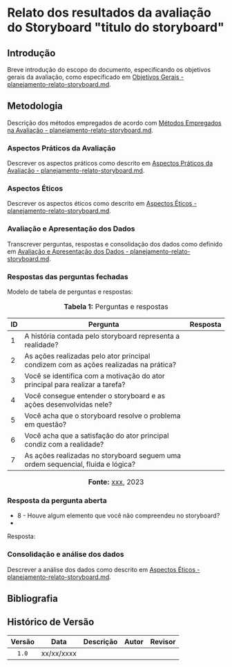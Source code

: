 # Relato dos resultados da avaliação do Storyboard "titulo do storyboard"

## Introdução

Breve introdução do escopo do documento, especificando os objetivos gerais da avaliação, como especificado em [Objetivos Gerais - planejamento-relato-storyboard.md](https://github.com/Interacao-Humano-Computador/2023.2-NotaLegal/blob/main/docs/design-avaliacao-desenvolvimento/planejamento-relato_storyboard.md#objetivos-gerais).

## Metodologia

Descrição dos métodos empregados de acordo com [Métodos Empregados na Avaliação - planejamento-relato-storyboard.md](https://github.com/Interacao-Humano-Computador/2023.2-NotaLegal/blob/main/docs/design-avaliacao-desenvolvimento/planejamento-relato_storyboard.md#m%C3%A9todos-empregados-na-avalia%C3%A7%C3%A3o).

### Aspectos Práticos da Avaliação

Descrever os aspectos práticos como descrito em [Aspectos Práticos da Avaliação - planejamento-relato-storyboard.md](https://github.com/Interacao-Humano-Computador/2023.2-NotaLegal/blob/main/docs/design-avaliacao-desenvolvimento/planejamento-relato_storyboard.md#aspectos-pr%C3%A1ticos-da-avalia%C3%A7%C3%A3o).

### Aspectos Éticos

Descrever os aspectos éticos como descrito em [Aspectos Éticos - planejamento-relato-storyboard.md](https://github.com/Interacao-Humano-Computador/2023.2-NotaLegal/blob/main/docs/design-avaliacao-desenvolvimento/planejamento-relato_storyboard.md#aspectos-%C3%A9ticos).

### Avaliação e Apresentação dos Dados

Transcrever perguntas, respostas e consolidação dos dados como definido em [Avaliação e Apresentação dos Dados - planejamento-relato-storyboard.md](https://github.com/Interacao-Humano-Computador/2023.2-NotaLegal/blob/main/docs/design-avaliacao-desenvolvimento/planejamento-relato_storyboard.md#avalia%C3%A7%C3%A3o-e-apresenta%C3%A7%C3%A3o-dos-dados).

### Respostas das perguntas fechadas

Modelo de tabela de perguntas e respostas:

<div align="center">
<font size="3"><p style="text-align: center"><b>Tabela 1:</b> Perguntas e respostas</p></font>

<table>
    <thead>
        <tr>
            <th>ID</th>
            <th>Pergunta</th>
            <th>Resposta</th>
        </tr>
    </thead>
    <tbody>
        <tr>
            <td>1</td>
            <td>A história contada pelo storyboard representa a realidade?</td>
            <td></td>
        </tr>
        <tr>
            <td>2</td>
            <td>As ações realizadas pelo ator principal condizem com as ações realizadas na prática?</td>
            <td></td>
        </tr>
        <tr>
            <td>3</td>
            <td>Você se identifica com a motivação do ator principal para realizar a tarefa?</td>
            <td></td>
        </tr>
        <tr>
            <td>4</td>
            <td>Você consegue entender o storyboard e as ações desenvolvidas nele?</td>
            <td></td>
        </tr>
        <tr>
            <td>5</td>
            <td>Você acha que o storyboard resolve o problema em questão?</td>
            <td></td>
        </tr>
        <tr>
            <td>6</td>
            <td>Você acha que a satisfação do ator principal condiz com a realidade?</td>
            <td></td>
        </tr>
        <tr>
            <td>7</td>
            <td>As ações realizadas no storyboard seguem uma ordem sequencial, fluida e lógica?</td>
            <td></td>
        </tr>
    </tbody>
</table>

<font size="3"><p style="text-align: center"><b>Fonte:</b> <a href="https://github.com/xxx">xxx</a>, 2023</p></font>
</div>

### Resposta da pergunta aberta

* 8 - Houve algum elemento que você não compreendeu no storyboard?
* 
Resposta:

### Consolidação e análise dos dados

Descrever a análise dos dados como descrito em [Aspectos Éticos - planejamento-relato-storyboard.md](https://github.com/Interacao-Humano-Computador/2023.2-NotaLegal/blob/main/docs/design-avaliacao-desenvolvimento/planejamento-relato_storyboard.md#aspectos-%C3%A9ticos).

## Bibliografia

>
> 

## Histórico de Versão

| Versão | Data       | Descrição            |                       Autor                        |                     Revisor                      |
| :----: | ---------- | -------------------- | :------------------------------------------------: | :----------------------------------------------: |
| `1.0`  | xx/xx/xxxx |  |      |  |
